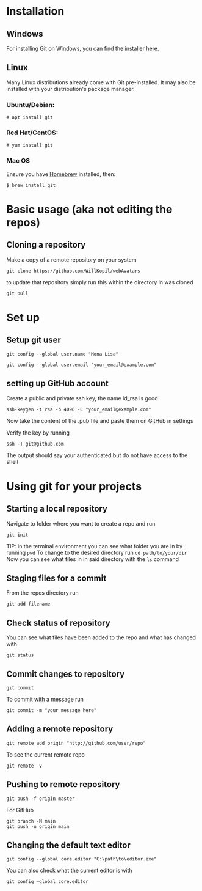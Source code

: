 # Installation

## Windows

For installing Git on Windows, you can find the installer [here](https://git-scm.com/download/win).

## Linux

Many Linux distributions already come with Git pre-installed. It may also be installed with your distribution's package manager.

### Ubuntu/Debian:

```
# apt install git
```

### Red Hat/CentOS:

```
# yum install git
```

### Mac OS

Ensure you have [Homebrew](https://brew.sh/) installed, then:

```
$ brew install git
```

# Basic usage (aka not editing the repos)
## Cloning a repository

Make a copy of a remote repository on your system

```
git clone https://github.com/WillKopil/webAvatars
```

to update that repository simply run this within the directory in was cloned

```
git pull
```

# Set up

## Setup git user

`git config --global user.name "Mona Lisa"`

`git config --global user.email "your_email@example.com"`

## setting up GitHub account

Create a public and private ssh key, the name id_rsa is good

`ssh-keygen -t rsa -b 4096 -C "your_email@example.com"`

Now take the content of the .pub file and paste them on GitHub in settings

Verify the key by running

 `ssh -T git@github.com`

The output should say your authenticated but do not have access to the shell

# Using git for your projects

## Starting a local repository

Navigate to folder where you want to create a repo and run

`git init`

TIP: in the terminal environment you can see what folder you are in by running `pwd` 
To change to the desired directory run `cd path/to/your/dir`
Now you can see what files in in said directory with the `ls` command

## Staging files for a commit

From the repos directory run

`git add filename`

## Check status of repository
You can see what files have been added to the repo and what has changed with

 `git status`
 
 ## Commit changes to repository

`git commit`

To commit with a message run

`git commit -m "your message here"`


## Adding a remote repository

`git remote add origin "http://github.com/user/repo"`

To see the current remote repo 

`git remote -v`

## Pushing to remote repository

`git push -f origin master`

For GitHub

```
git branch -M main
git push -u origin main
```

## Changing the default text editor

`git config --global core.editor "C:\path\to\editor.exe"`

You can also check what the current editor is with

`git config –global core.editor`
